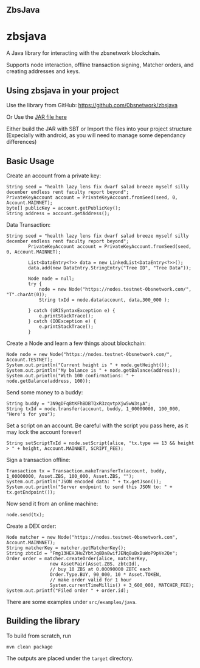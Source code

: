 ## ZbsJava

# zbsjava
A Java library for interacting with the zbsnetwork blockchain.

Supports node interaction, offline transaction signing, Matcher orders, and creating addresses and keys.

## Using zbsjava in your project

Use the library from GitHub: https://github.com/0bsnetwork/zbsjava

Or Use the [JAR file here](resources/zbsjava.zip)

Either build the JAR with SBT or Import the files into your project structure (Expecially with android, as you will need to manage some dependancy differences)

## Basic Usage
Create an account from a private key:
```
String seed = "health lazy lens fix dwarf salad breeze myself silly december endless rent faculty report beyond";
PrivateKeyAccount account = PrivateKeyAccount.fromSeed(seed, 0, Account.MAINNET);
byte[] publicKey = account.getPublicKey();
String address = account.getAddress();
```

Data Transaction:

```
String seed = "health lazy lens fix dwarf salad breeze myself silly december endless rent faculty report beyond";
        PrivateKeyAccount account = PrivateKeyAccount.fromSeed(seed, 0, Account.MAINNET);

        List<DataEntry<?>> data = new LinkedList<DataEntry<?>>();
        data.add(new DataEntry.StringEntry("Tree ID", "Tree Data"));

        Node node = null;
        try {
            node = new Node("https://nodes.testnet-0bsnetwork.com/", "T".charAt(0));
            String txId = node.data(account, data,300_000 );

        } catch (URISyntaxException e) {
            e.printStackTrace();
        } catch (IOException e) {
            e.printStackTrace();
        }
```

Create a Node and learn a few things about blockchain:
```
Node node = new Node("https://nodes.testnet-0bsnetwork.com/", Account.TESTNET);
System.out.println("Current height is " + node.getHeight());
System.out.println("My balance is " + node.getBalance(address));
System.out.println("With 100 confirmations: " + node.getBalance(address, 100));
```

Send some money to a buddy:
```
String buddy = "3N9gDFq8tKFhBDBTQxR3zqvtpXjw5wW3syA";
String txId = node.transfer(account, buddy, 1_00000000, 100_000, "Here's for you");
```

Set a script on an account. Be careful with the script you pass here, as it may lock the account forever!
```
String setScriptTxId = node.setScript(alice, "tx.type == 13 && height > " + height, Account.MAINNET, SCRIPT_FEE);
```

Sign a transaction offline:
```
Transaction tx = Transaction.makeTransferTx(account, buddy, 1_00000000, Asset.ZBS, 100_000, Asset.ZBS, "");
System.out.println("JSON encoded data: " + tx.getJson());
System.out.println("Server endpoint to send this JSON to: " + tx.getEndpoint());
```

Now send it from an online machine:
```
node.send(tx);
```

Create a DEX order:
```
Node matcher = new Node("https://nodes.testnet-0bsnetwork.com", Account.MAINNNET);
String matcherKey = matcher.getMatcherKey();
String zbtcId = "Fmg13HEHJHuZYbtJq8Da8wifJENq8uBxDuWoP9pVe2Qe";
Order order = matcher.createOrder(alice, matcherKey,
                new AssetPair(Asset.ZBS, zbtcId),
                // buy 10 ZBS at 0.00090000 ZBTC each
                Order.Type.BUY, 90_000, 10 * Asset.TOKEN,
                // make order valid for 1 hour
                System.currentTimeMillis() + 3_600_000, MATCHER_FEE);
System.out.printf("Filed order " + order.id);
```
There are some examples under `src/examples/java`.

## Building the library

To build from scratch, run

```
mvn clean package
```

The outputs are placed under the `target` directory.
